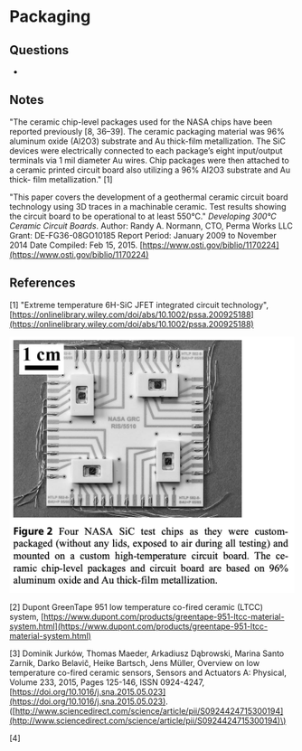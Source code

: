 # Packaging

## Questions

* 
## Notes

"The ceramic chip-level packages used for the NASA chips have been reported previously \[8, 36–39\]. The ceramic packaging material was 96% aluminum oxide \(Al2O3\) substrate and Au thick-film metallization. The SiC devices were electrically connected to each package’s eight input/output terminals via 1 mil diameter Au wires. Chip packages were then attached to a ceramic printed circuit board also utilizing a 96% Al2O3 substrate and Au thick- film metallization." \[1\]

"This paper covers the development of a geothermal ceramic circuit board technology using 3D traces in a machinable ceramic. Test results showing the circuit board to be operational to at least 550°C." _Developing 300°C Ceramic Circuit Boards_. Author: Randy A. Normann, CTO, Perma Works LLC Grant: DE-FG36-08GO10185 Report Period: January 2009 to November 2014 Date Compiled: Feb 15, 2015. [https://www.osti.gov/biblio/1170224](https://www.osti.gov/biblio/1170224)

## References

\[1\] "Extreme temperature 6H-SiC JFET integrated circuit technology", [https://onlinelibrary.wiley.com/doi/abs/10.1002/pssa.200925188](https://onlinelibrary.wiley.com/doi/abs/10.1002/pssa.200925188)

![](.gitbook/assets/image%20%281%29.png)

\[2\] Dupont GreenTape 951 low temperature co-fired ceramic \(LTCC\) system, [https://www.dupont.com/products/greentape-951-ltcc-material-system.html](https://www.dupont.com/products/greentape-951-ltcc-material-system.html)

\[3\] Dominik Jurków, Thomas Maeder, Arkadiusz Dąbrowski, Marina Santo Zarnik, Darko Belavič, Heike Bartsch, Jens Müller, Overview on low temperature co-fired ceramic sensors, Sensors and Actuators A: Physical, Volume 233, 2015, Pages 125-146, ISSN 0924-4247, [https://doi.org/10.1016/j.sna.2015.05.023](https://doi.org/10.1016/j.sna.2015.05.023). \([http://www.sciencedirect.com/science/article/pii/S0924424715300194](http://www.sciencedirect.com/science/article/pii/S0924424715300194)\)

\[4\] 

